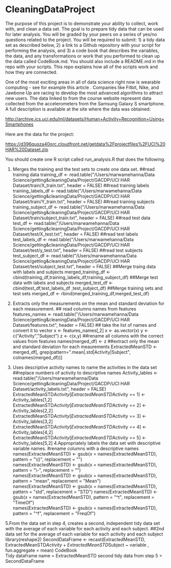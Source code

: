 # CleaningDataProject
The purpose of this project is to demonstrate your ability to collect, work with, and clean a data set. The goal is to prepare tidy data that can be used for later analysis. You will be graded by your peers on a series of yes/no questions related to the project. You will be required to submit: 1) a tidy data set as described below, 2) a link to a Github repository with your script for performing the analysis, and 3) a code book that describes the variables, the data, and any transformations or work that you performed to clean up the data called CodeBook.md. You should also include a README.md in the repo with your scripts. This repo explains how all of the scripts work and how they are connected.

One of the most exciting areas in all of data science right now is wearable computing - see for example this article . Companies like Fitbit, Nike, and Jawbone Up are racing to develop the most advanced algorithms to attract new users. The data linked to from the course website represent data collected from the accelerometers from the Samsung Galaxy S smartphone. A full description is available at the site where the data was obtained:

http://archive.ics.uci.edu/ml/datasets/Human+Activity+Recognition+Using+Smartphones

Here are the data for the project:

https://d396qusza40orc.cloudfront.net/getdata%2Fprojectfiles%2FUCI%20HAR%20Dataset.zip

You should create one R script called run_analysis.R that does the following.

1. Merges the training and the test sets to create one data set.
				##read training data
				training_df <- read.table("/Users/marwamehanna/Data Science/getting&cleaningData/Project/GACDP/UCI HAR Dataset/train/X_train.txt", 
												 header = FALSE)
				##read training labels
				training_labels_df <- read.table("/Users/marwamehanna/Data Science/getting&cleaningData/Project/GACDP/UCI HAR Dataset/train/Y_train.txt", 
																				 header = FALSE)
				##read training subjects
				training_subject_df <- read.table("/Users/marwamehanna/Data Science/getting&cleaningData/Project/GACDP/UCI HAR Dataset/train/subject_train.txt", 
																				 header = FALSE)
				##read test data
				test_df <- read.table("/Users/marwamehanna/Data Science/getting&cleaningData/Project/GACDP/UCI HAR Dataset/test/X_test.txt", 
																 header = FALSE)
				##read test labels
				test_labels_df <- read.table("/Users/marwamehanna/Data Science/getting&cleaningData/Project/GACDP/UCI HAR Dataset/test/y_test.txt", 
															header = FALSE)
				##read test subjects
				test_subject_df <- read.table("/Users/marwamehanna/Data Science/getting&cleaningData/Project/GACDP/UCI HAR Dataset/test/subject_test.txt", 
																		 header = FALSE)
				##Merge traing data with labels and subjects
				merged_training_df <- cbind(training_df,training_labels_df,training_subject_df)
				##Merge test data with labels and subjects
				merged_test_df <- cbind(test_df,test_labels_df ,test_subject_df)
				##Merge training sets and test sets
				merged_df <- rbind(merged_training_df,merged_test_df)

2. Extracts only the measurements on the mean and standard deviation for each measurement.
			  ## read columns names from features
				features_names <- read.table("/Users/marwamehanna/Data Science/getting&cleaningData/Project/GACDP/UCI HAR Dataset/features.txt", 
																		 header = FALSE)
				## take the list of names and convert it to vector
				x <- features_names[,2]
				x <- as.vector(x)
				y <- c("Activity","Subject")
				z <- c(x,y)
				##rename all columns with the correct values from features
				names(merged_df) <- z
				##extract only the mean and standard deviation for each meaurements
				ExtractedMeanSTD <- merged_df[, grep(pattern=".mean|.std|Activity|Subject", colnames(merged_df))]
3. Uses descriptive activity names to name the activities in the data set
				##replace numbers of activity to descriptive names
				Activity_lables <- read.table("/Users/marwamehanna/Data Science/getting&cleaningData/Project/GACDP/UCI HAR Dataset/activity_labels.txt", 
																			header = FALSE)
				ExtractedMeanSTD$Activity[ExtractedMeanSTD$Activity == 1] <- Activity_lables[1,2]
				ExtractedMeanSTD$Activity[ExtractedMeanSTD$Activity == 2] <- Activity_lables[2,2]
				ExtractedMeanSTD$Activity[ExtractedMeanSTD$Activity == 3] <- Activity_lables[3,2]
				ExtractedMeanSTD$Activity[ExtractedMeanSTD$Activity == 4] <- Activity_lables[4,2]
				ExtractedMeanSTD$Activity[ExtractedMeanSTD$Activity == 5] <- Activity_lables[5,2]
4.Appropriately labels the data set with descriptive variable names.
			#rename columns with a descriptive names
			names(ExtractedMeanSTD) <- gsub(x = names(ExtractedMeanSTD), pattern = "\\()", replacement = "")  
			names(ExtractedMeanSTD) <- gsub(x = names(ExtractedMeanSTD), pattern = "\\-", replacement = "")  
			names(ExtractedMeanSTD) <- gsub(x = names(ExtractedMeanSTD), pattern = "mean", replacement = "Mean")  
			names(ExtractedMeanSTD) <- gsub(x = names(ExtractedMeanSTD), pattern = "std", replacement = "STD")
			names(ExtractedMeanSTD) <- gsub(x = names(ExtractedMeanSTD), pattern = "^t", replacement = "TimeOf")  
			names(ExtractedMeanSTD) <- gsub(x = names(ExtractedMeanSTD), pattern = "^f", replacement = "FreqOf")  
			
5.From the data set in step 4, creates a second, independent tidy data set with the average of each variable for each activity and each subject.
			##2nd data set for the average of each variable for each activity and each subject
			library(reshape2)
			SecondDataFrame <- recast(ExtractedMeanSTD, ExtractedMeanSTD$Activity + ExtractedMeanSTD$Subject ~ variable  , fun.aggregate = mean)
CodeBook			
Tidy dataframe name = 	ExtractedMeanSTD
second tidy data from step 5  = SecondDataFrame 
	

		
